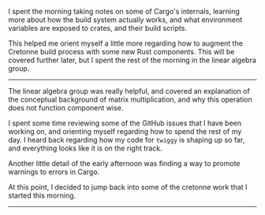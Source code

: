 I spent the morning taking notes on some of Cargo's internals, learning more
about how the build system actually works, and what environment variables are
exposed to crates, and their build scripts.

This helped me orient myself a little more regarding how to augment the
Cretonne build process with some new Rust components. This will be covered
further later, but I spent the rest of the morning in the linear algebra
group.

---

The linear algebra group was really helpful, and covered an explanation of
the conceptual background of matrix multiplication, and why this operation
does not function component wise.

I spent some time reviewing some of the GitHub issues that I have been working
on, and orienting myself regarding how to spend the rest of my day. I heard
back regarding how my code for `twiggy` is shaping up so far, and everything
looks like it is on the right track.

Another little detail of the early afternoon was finding a way to promote
warnings to errors in Cargo.

At this point, I decided to jump back into some of the cretonne work that I
started this morning.

---

